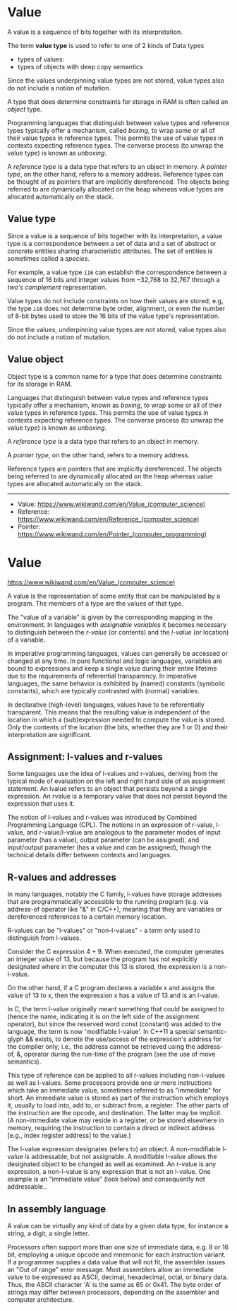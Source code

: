 # Value

A value is a sequence of bits together with its interpretation.



The term **value type** is used to refer to one of 2 kinds of Data types
- types of values:
- types of objects with deep copy semantics



Since the values underpinning value types are not stored, value types also do not include a notion of mutation.

A type that does determine constraints for storage in RAM is often called an _object_ type.


Programming languages that distinguish between value types and reference types typically offer a mechanism, called *boxing*, to wrap some or all of their value types in reference types. This permits the use of value types in contexts expecting reference types. The converse process (to unwrap the value type) is known as *unboxing*.


A *reference type* is a data type that refers to an object in memory. A *pointer type*, on the other hand, refers to a memory address. Reference types can be thought of as pointers that are implicitly dereferenced. The objects being referred to are dynamically allocated on the heap whereas value types are allocated automatically on the stack.



## Value type
Since a value is a sequence of bits together with its interpretation, a value type is a correspondence between a set of data and a set of abstract or concrete entities sharing characteristic attributes. The set of entities is sometimes called a _species_.

For example, a value type `i16` can establish the correspondence between a sequence of 16 bits and integer values from −32,768 to 32,767 through a _two's complement_ representation.

Value types do not include constraints on how their values are stored; e.g, the type `i16` does not determine byte order, alignment, or even the number of 8-bit bytes used to store the 16 bits of the value type's representation.

Since the values, underpinning value types are not stored, value types also do not include a notion of mutation.


## Value object
Object type is a common name for a type that does determine constraints for its storage in RAM.

Languages that distinguish between value types and reference types typically offer a mechanism, known as *boxing*, to wrap some or all of their value types in reference types. This permits the use of value types in contexts expecting reference types. The converse process (to unwrap the value type) is known as *unboxing*.

A *reference type* is a data type that refers to an object in memory.

A *pointer type*, on the other hand, refers to a memory address.

Reference types are pointers that are implicitly dereferenced. The objects being referred to are dynamically allocated on the heap whereas value types are allocated automatically on the stack.


---

- Value: https://www.wikiwand.com/en/Value_(computer_science)
- Reference: https://www.wikiwand.com/en/Reference_(computer_science)
- Pointer: https://www.wikiwand.com/en/Pointer_(computer_programming)


# Value

https://www.wikiwand.com/en/Value_(computer_science)

A value is the representation of some entity that can be manipulated by a program. The members of a type are the values of that type.

The "value of a variable" is given by the corresponding mapping in the environment. In languages with _assignable variables_ it becomes necessary to distinguish between the _r-value_ (or contents) and the _l-value_ (or location) of a variable.

In imperative programming languages, values can generally be accessed or changed at any time. In pure functional and logic languages, variables are bound to expressions and keep a single value during their entire lifetime due to the requirements of referential transparency. In imperative languages, the same behavior is exhibited by (named) constants (symbolic constants), which are typically contrasted with (normal) variables. 

In declarative (high-level) languages, values have to be referentially transparent. This means that the resulting value is independent of the location in which a (sub)expression needed to compute the value is stored. Only the contents of the location (the bits, whether they are 1 or 0) and their interpretation are significant.


## Assignment: l-values and r-values

Some languages use the idea of l-values and r-values, deriving from the typical mode of evaluation on the left and right hand side of an assignment statement. An lvalue refers to an object that persists beyond a single expression. An rvalue is a temporary value that does not persist beyond the expression that uses it.

The notion of l-values and r-values was introduced by Combined Programming Language (CPL). The notions in an expression of r-value, l-value, and r-value/l-value are analogous to the parameter modes of input parameter (has a value), output parameter (can be assigned), and input/output parameter (has a value and can be assigned), though the technical details differ between contexts and languages.


## R-values and addresses

In many languages, notably the C family, l-values have storage addresses that are programmatically accessible to the running program (e.g. via address-of operator like "&" in C/C++), meaning that they are variables or dereferenced references to a certain memory location.

R-values can be "l-values" or "non-l-values" - a term only used to distinguish from l-values.

Consider the C expression 4 + 9. When executed, the computer generates an integer value of 13, but because the program has not explicitly designated where in the computer this 13 is stored, the expression is a non-l-value.

On the other hand, if a C program declares a variable x and assigns the value of 13 to x, then the expression x has a value of 13 and is an l-value.

In C, the term l-value originally meant something that could be assigned to (hence the name, indicating it is on the left side of the assignment operator), but since the reserved word const (constant) was added to the language, the term is now 'modifiable l-value'. In C++11 a special semantic-glyph && exists, to denote the use/access of the expression's address for the compiler only; i.e., the address cannot be retrieved using the address-of, &, operator during the run-time of the program (see the use of move semantics).

This type of reference can be applied to all r-values including non-l-values as well as l-values. Some processors provide one or more instructions which take an immediate value, sometimes referred to as "immediate" for short. An immediate value is stored as part of the instruction which employs it, usually to load into, add to, or subtract from, a register. The other parts of the instruction are the opcode, and destination. The latter may be implicit. (A non-immediate value may reside in a register, or be stored elsewhere in memory, requiring the instruction to contain a direct or indirect address [e.g., index register address] to the value.)

The l-value expression designates (refers to) an object. A non-modifiable l-value is addressable, but not assignable. A modifiable l-value allows the designated object to be changed as well as examined. An r-value is any expression, a non-l-value is any expression that is not an l-value. One example is an "immediate value" (look below) and consequently not addressable..



## In assembly language

A value can be virtually any kind of data by a given data type, for instance a string, a digit, a single letter.

Processors often support more than one size of immediate data, e.g. 8 or 16 bit, employing a unique opcode and mnemonic for each instruction variant. If a programmer supplies a data value that will not fit, the assembler issues an "Out of range" error message. Most assemblers allow an immediate value to be expressed as ASCII, decimal, hexadecimal, octal, or binary data. Thus, the ASCII character 'A' is the same as 65 or 0x41. The byte order of strings may differ between processors, depending on the assembler and computer architecture.

